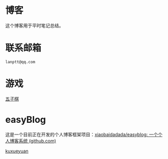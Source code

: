 # 博客

这个博客用于平时笔记总结。

# 联系邮箱

`lanptt@qq.com`

# 游戏

[五子棋](https://xiaobaidadada.github.io/v1/wzq/wzq.html)

# easyBlog

这是一个目前正在开发的个人博客框架项目：[xiaobaidadada/easyblog: 一个个人博客系统 (github.com)](https://github.com/xiaobaidadada/easyblog)

[kuxueyuan](https://xiaobaidadada.github.io/file/kuxueyuan.js)